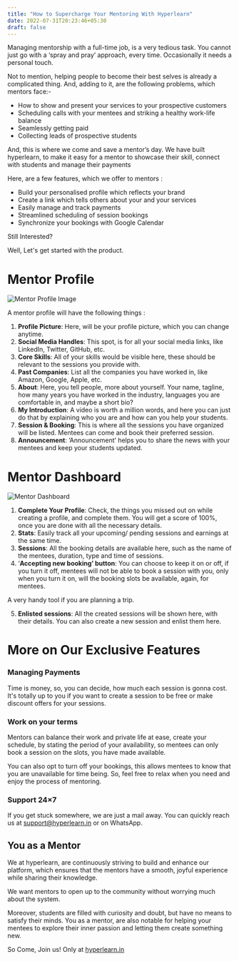 ```yaml
---
title: "How to Supercharge Your Mentoring With Hyperlearn"
date: 2022-07-31T20:23:46+05:30
draft: false
---
```


Managing mentorship with a full-time job, is a very tedious task. You cannot just go with a ‘spray and pray’ approach, every time. Occasionally it needs a personal touch.

Not to mention, helping people to become their best selves is already a complicated thing. And, adding to it, are the following problems, which mentors face:-

- How to show and present your services to your prospective customers
- Scheduling calls with your mentees and striking a healthy work-life balance
- Seamlessly getting paid
- Collecting leads of prospective students

And, this is where we come and save a mentor’s day. We have built hyperlearn, to make it easy for a mentor to showcase their skill, connect with students and manage their payments

Here, are a few features, which we offer to mentors :

- Build your personalised profile which reflects your brand
- Create a link which tells others about your and your services
- Easily manage and track payments
- Streamlined scheduling of session bookings
- Synchronize your bookings with Google Calendar

Still Interested?

Well, Let's get started with the product.

# Mentor Profile

![Mentor Profile Image](/mentor_profile.png)

A mentor profile will have the following things :

1. **Profile Picture**: Here, will be your profile picture, which you can change anytime.
2. **Social Media Handles**: This spot, is for all your social media links, like LinkedIn, Twitter, GitHub, etc. 
3. **Core Skills**: All of your skills would be visible here, these should be relevant to the sessions you provide with.
4. **Past Companies**: List all the companies you have worked in, like Amazon, Google, Apple, etc.
5. **About**: Here, you tell people, more about yourself. Your name, tagline, how many years you have worked in the industry, languages you are comfortable in, and maybe a short bio?
6. **My Introduction**: A video is worth a million words, and here you can just do that by explaining who you are and how can you help your students.
7. **Session & Booking**: This is where all the sessions you have organized will be listed. Mentees can come and book their preferred session.
8. **Announcement**:  ‘Announcement’ helps you to share the news with your mentees and keep your students updated.

# Mentor Dashboard

![Mentor Dashboard](/mentor_dashboard.png)

1. **Complete Your Profile**: Check, the things you missed out on while creating a profile, and complete them. You will get a score of 100%, once you are done with all the necessary details.
2. **Stats**: Easily track all your upcoming/ pending sessions and earnings at the same time.
3. **Sessions**: All the booking details are available here, such as the name of the mentees, duration, type and time of sessions.
4. ‘**Accepting new booking’ button**: You can choose to keep it on or off, if you turn it off, mentees will not be able to book a session with you, only when you turn it on, will the booking slots be available, again, for mentees. 

 A very handy tool if you are planning a trip.
    
5. **Enlisted sessions**: All the created sessions will be shown here, with their details. You can also create a new session and enlist them here.


# More on Our Exclusive Features

### Managing Payments

Time is money, so, you can decide, how much each session is gonna cost. It's totally up to you if you want to create a session to be free or make discount offers for your sessions. 

### Work on your terms

Mentors can balance their work and private life at ease, create your schedule, by stating the period of your availability, so mentees can only book a session on the slots, you have made available.

You can also opt to turn off your bookings, this allows mentees to know that you are unavailable for time being. So, feel free to relax when you need and enjoy the process of mentoring.

### Support 24×7

If you get stuck somewhere, we are just a mail away. You can quickly reach us at [support@hyperlearn.in](mailto:support@hyperlearn.in) or on WhatsApp.

## You as a Mentor

We at hyperlearn, are continuously striving to build and enhance our platform, which ensures that the mentors have a smooth, joyful experience while sharing their knowledge. 

We want mentors to open up to the community without worrying much about the system.

Moreover, students are filled with curiosity and doubt, but have no means to satisfy their minds. You as a mentor, are also notable for helping your mentees to explore their inner passion and letting them create something new.

So Come, Join us! Only at [hyperlearn.in](http://hyperlearn.in)